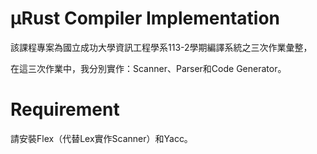 # μRust Compiler Implementation
該課程專案為國立成功大學資訊工程學系113-2學期編譯系統之三次作業彙整，

在這三次作業中，我分別實作：Scanner、Parser和Code Generator。

# Requirement
請安裝Flex（代替Lex實作Scanner）和Yacc。
